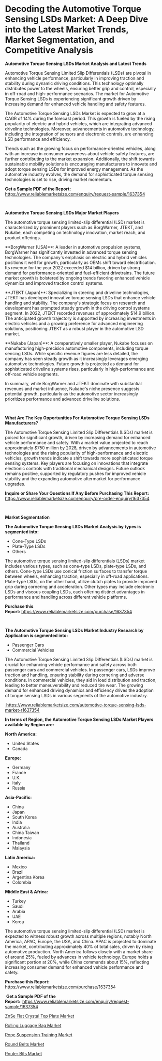 <p><h1>Decoding the Automotive Torque Sensing LSDs Market: A Deep Dive into the Latest Market Trends, Market Segmentation, and Competitive Analysis</h1></p><p><strong>Automotive Torque Sensing LSDs Market Analysis and Latest Trends</strong></p>
<p><p>Automotive Torque Sensing Limited Slip Differentials (LSDs) are pivotal in enhancing vehicle performance, particularly in improving traction and stability during dynamic driving conditions. This technology optimally distributes power to the wheels, ensuring better grip and control, especially in off-road and high-performance scenarios. The market for Automotive Torque Sensing LSDs is experiencing significant growth driven by increasing demand for enhanced vehicle handling and safety features.</p><p>The Automotive Torque Sensing LSDs Market is expected to grow at a CAGR of 14% during the forecast period. This growth is fueled by the rising popularity of electric and hybrid vehicles, which are integrating advanced driveline technologies. Moreover, advancements in automotive technology, including the integration of sensors and electronic controls, are enhancing LSD performance and efficiency. </p><p>Trends such as the growing focus on performance-oriented vehicles, along with an increase in consumer awareness about vehicle safety features, are further contributing to the market expansion. Additionally, the shift towards sustainable mobility solutions is encouraging manufacturers to innovate and adopt torque sensing LSDs for improved energy management. As the automotive industry evolves, the demand for sophisticated torque sensing technologies is set to rise, driving market momentum.</p></p>
<p><strong>Get a Sample PDF of the Report:&nbsp;</strong> <a href="https://www.reliablemarketsize.com/enquiry/request-sample/1637354?utm_campaign=1872&utm_medium=2&utm_source=Github&utm_content=ia&utm_term=16122024&utm_id=automotive-torque-sensing-lsds">https://www.reliablemarketsize.com/enquiry/request-sample/1637354</a></p>
<p>&nbsp;</p>
<p><strong>Automotive Torque Sensing LSDs Major Market Players</strong></p>
<p><p>The automotive torque sensing limited-slip differential (LSD) market is characterized by prominent players such as BorgWarner, JTEKT, and Nukabe, each competing on technology innovation, market reach, and product offerings.</p><p>**BorgWarner (USA)**: A leader in automotive propulsion systems, BorgWarner has significantly invested in advanced torque sensing technologies. The company's emphasis on electric and hybrid vehicles positions it well for growth, particularly as OEMs shift toward electrification. Its revenue for the year 2022 exceeded $14 billion, driven by strong demand for performance-oriented and fuel-efficient drivetrains. The future market growth is bolstered by ongoing trends favoring enhanced vehicle dynamics and improved traction control systems.</p><p>**JTEKT (Japan)**: Specializing in steering and driveline technologies, JTEKT has developed innovative torque sensing LSDs that enhance vehicle handling and stability. The company's strategic focus on research and development has prompted steady growth in the driving control systems segment. In 2022, JTEKT recorded revenues of approximately $14.9 billion. The anticipated growth trajectory is supported by increasing investments in electric vehicles and a growing preference for advanced engineering solutions, positioning JTEKT as a robust player in the automotive LSD market.</p><p>**Nukabe (Japan)**: A comparatively smaller player, Nukabe focuses on manufacturing high-precision automotive components, including torque sensing LSDs. While specific revenue figures are less detailed, the company has seen steady growth as it increasingly leverages emerging automotive technologies. Future growth is projected as demand for sophisticated driveline systems rises, particularly in high-performance and off-road vehicle segments.</p><p>In summary, while BorgWarner and JTEKT dominate with substantial revenues and market influence, Nukabe's niche presence suggests potential growth, particularly as the automotive sector increasingly prioritizes performance and advanced driveline solutions.</p></p>
<p>&nbsp;</p>
<p><strong>What Are The Key Opportunities For Automotive Torque Sensing LSDs Manufacturers?</strong></p>
<p><p>The Automotive Torque Sensing Limited Slip Differentials (LSDs) market is poised for significant growth, driven by increasing demand for enhanced vehicle performance and safety. With a market value projected to reach approximately $750 million by 2028, driven by advancements in automotive technologies and the rising popularity of high-performance and electric vehicles, growth trends indicate a shift towards more sophisticated torque sensing systems. Key players are focusing on innovations that integrate electronic controls with traditional mechanical designs. Future outlook remains positive, supported by regulatory pushes for improved vehicle stability and the expanding automotive aftermarket for performance upgrades.</p></p>
<p><strong>Inquire or Share Your Questions If Any Before Purchasing This Report:</strong> <a href="https://www.reliablemarketsize.com/enquiry/pre-order-enquiry/1637354?utm_campaign=1872&utm_medium=2&utm_source=Github&utm_content=ia&utm_term=16122024&utm_id=automotive-torque-sensing-lsds">https://www.reliablemarketsize.com/enquiry/pre-order-enquiry/1637354</a></p>
<p>&nbsp;</p>
<p><strong>Market Segmentation</strong></p>
<p><strong>The Automotive Torque Sensing LSDs Market Analysis by types is segmented into:</strong></p>
<p><ul><li>Cone-Type LSDs</li><li>Plate-Type LSDs</li><li>Others</li></ul></p>
<p><p>The automotive torque sensing limited-slip differentials (LSDs) market includes various types, such as cone-type LSDs, plate-type LSDs, and others. Cone-type LSDs use conical friction surfaces to transfer torque between wheels, enhancing traction, especially in off-road applications. Plate-type LSDs, on the other hand, utilize clutch plates to provide improved grip during cornering and acceleration. Other types may include electronic LSDs and viscous coupling LSDs, each offering distinct advantages in performance and handling across different vehicle platforms.</p></p>
<p><strong>Purchase this Report:&nbsp;</strong><a href="https://www.reliablemarketsize.com/purchase/1637354?utm_campaign=1872&utm_medium=2&utm_source=Github&utm_content=ia&utm_term=16122024&utm_id=automotive-torque-sensing-lsds">https://www.reliablemarketsize.com/purchase/1637354</a></p>
<p>&nbsp;</p>
<p><strong>The Automotive Torque Sensing LSDs Market Industry Research by Application is segmented into:</strong></p>
<p><ul><li>Passenger Cars</li><li>Commercial Vehicles</li></ul></p>
<p><p>The Automotive Torque Sensing Limited Slip Differentials (LSDs) market is crucial for enhancing vehicle performance and safety across both passenger cars and commercial vehicles. In passenger cars, LSDs improve traction and handling, ensuring stability during cornering and adverse conditions. In commercial vehicles, they aid in load distribution and traction, leading to better maneuverability and reduced tire wear. The growing demand for enhanced driving dynamics and efficiency drives the adoption of torque sensing LSDs in various segments of the automotive industry.</p></p>
<p><a href="https://www.reliablemarketsize.com/automotive-torque-sensing-lsds-market-r1637354?utm_campaign=1872&utm_medium=2&utm_source=Github&utm_content=ia&utm_term=16122024&utm_id=automotive-torque-sensing-lsds">&nbsp;https://www.reliablemarketsize.com/automotive-torque-sensing-lsds-market-r1637354</a></p>
<p><strong>In terms of Region, the Automotive Torque Sensing LSDs Market Players available by Region are:</strong></p>
<p>
    <p> <strong> North America: </strong>
        <ul>
            <li>United States</li>
            <li>Canada</li>
        </ul>
        </p> 
    <p> <strong> Europe: </strong>
        <ul>
            <li>Germany</li>
            <li>France</li>
            <li>U.K.</li>
            <li>Italy</li>
            <li>Russia</li>
        </ul>
        </p> 
    <p> <strong> Asia-Pacific: </strong>
        <ul>
            <li>China</li>
            <li>Japan</li>
            <li>South Korea</li>
            <li>India</li>
            <li>Australia</li>
            <li>China Taiwan</li>
            <li>Indonesia</li>
            <li>Thailand</li>
            <li>Malaysia</li>
        </ul>
        </p> 
    <p> <strong> Latin America: </strong>
        <ul>
            <li>Mexico</li>
            <li>Brazil</li>
            <li>Argentina Korea</li>
            <li>Colombia</li>
        </ul>
        </p> 
    <p> <strong> Middle East & Africa: </strong>
        <ul>
            <li>Turkey</li>
            <li>Saudi</li>
            <li>Arabia</li>
            <li>UAE</li>
            <li>Korea</li>
        </ul>
    </p>
    </p>
<p><p>The automotive torque sensing limited-slip differential (LSD) market is expected to witness robust growth across multiple regions, notably North America, APAC, Europe, the USA, and China. APAC is projected to dominate the market, contributing approximately 40% of total sales, driven by rising automotive production. North America follows closely with a market share of around 25%, fueled by advances in vehicle technology. Europe holds a significant portion at 20%, while China commands about 15%, reflecting increasing consumer demand for enhanced vehicle performance and safety.</p></p>
<p><strong>Purchase this Report: </strong><a href="https://www.reliablemarketsize.com/purchase/1637354?utm_campaign=1872&utm_medium=2&utm_source=Github&utm_content=ia&utm_term=16122024&utm_id=automotive-torque-sensing-lsds">https://www.reliablemarketsize.com/purchase/1637354</a></p>
<p>&nbsp;<strong>Get a Sample PDF of the Report:&nbsp;&nbsp;</strong><a href="https://www.reliablemarketsize.com/enquiry/request-sample/1637354?utm_campaign=1872&utm_medium=2&utm_source=Github&utm_content=ia&utm_term=16122024&utm_id=automotive-torque-sensing-lsds">https://www.reliablemarketsize.com/enquiry/request-sample/1637354</a></p>
<p><strong></strong></p>
<p><p><a href="https://github.com/BryceTownsendr/Market-Research-Report-List-7/blob/main/znse-flat-crystal-top-plate-market.md?utm_campaign=1872&utm_medium=2&utm_source=Github&utm_content=ia&utm_term=16122024&utm_id=automotive-torque-sensing-lsds">ZnSe Flat Crystal Top Plate Market</a></p><p><a href="https://www.linkedin.com/pulse/future-outlook-rolling-luggage-bag-market-key-growth-drivers-tcfzc?utm_campaign=1872&utm_medium=2&utm_source=Github&utm_content=ia&utm_term=16122024&utm_id=automotive-torque-sensing-lsds">Rolling Luggage Bag Market</a></p><p><a href="https://www.linkedin.com/pulse/rope-suspension-training-market-report-product-type-end-use-a1v7c?utm_campaign=1872&utm_medium=2&utm_source=Github&utm_content=ia&utm_term=16122024&utm_id=automotive-torque-sensing-lsds">Rope Suspension Training Market</a></p><p><a href="https://www.linkedin.com/pulse/round-belts-market-size-estimated-cagr-68-from-2024-2031-3qabc?utm_campaign=1872&utm_medium=2&utm_source=Github&utm_content=ia&utm_term=16122024&utm_id=automotive-torque-sensing-lsds">Round Belts Market</a></p><p><a href="https://www.linkedin.com/pulse/projected-growth-router-bits-market-key-forces-staggering-miicc?utm_campaign=1872&utm_medium=2&utm_source=Github&utm_content=ia&utm_term=16122024&utm_id=automotive-torque-sensing-lsds">Router Bits Market</a></p></p>